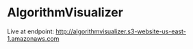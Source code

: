 # AlgorithmVisualizer

Live at endpoint:    http://algorithmvisualizer.s3-website-us-east-1.amazonaws.com
